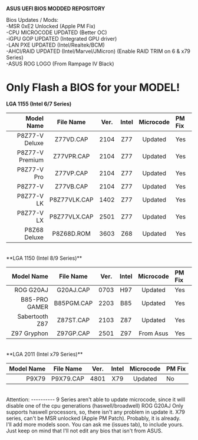 **ASUS UEFI BIOS MODDED REPOSITORY**

Bios Updates / Mods:<br />
-MSR 0xE2 Unlocked (Apple PM Fix)<br />
-CPU MICROCODE UPDATED (Better OC)<br />
-iGPU GOP UPDATED (Integrated GPU driver)<br />
-LAN PXE UPDATED (Intel/Realtek/BCM)<br />
-AHCI/RAID UPDATED (Intel/Marvel/JMicron) (Enable RAID TRIM on 6 & x79 Series)<br />
-ASUS ROG LOGO (From Rampage IV Black)<br />

Only Flash a BIOS for your MODEL!
==================================

**LGA 1155 (Intel 6/7 Series)**

Model Name     | File Name  | Ver. | Intel | Microcode | PM Fix
--------------:|:----------:|:----:|:-----:|:---------:|:-------
P8Z77-V Deluxe | Z77VD.CAP  | 2104 | Z77 | Updated | Yes
P8Z77-V Premium | Z77VPR.CAP  | 2104 | Z77 | Updated | Yes
P8Z77-V Pro | Z77VP.CAP  | 2104 | Z77 | Updated | Yes
P8Z77-V | Z77VB.CAP  | 2104 | Z77 | Updated | Yes
P8Z77-V LK | P8Z77VLK.CAP  | 1402 | Z77 | Updated | Yes
P8Z77-V LX | P8Z77VLX.CAP  | 2501 | Z77 | Updated | Yes
P8Z68 Deluxe | P8Z68D.ROM  | 3603 | Z68 | Updated | Yes

<br />
**LGA 1150 (Intel 8/9 Series)**

Model Name     | File Name  | Ver. | Intel | Microcode | PM Fix
--------------:|:----------:|:----:|:-----:|:---------:|:-------
ROG G20AJ | G20AJ.CAP  | 0703 | H97 | Updated | Yes
B85-PRO GAMER | B85PGM.CAP | 2203 | B85 | Updated | Yes  
Sabertooth Z87 | Z87ST.CAP  | 2103 | Z87 | Updated | Yes
Z97 Gryphon | Z97GP.CAP | 2501 | Z97 | From Asus | Yes  

<br />
**LGA 2011 (Intel x79 Series)**

Model Name     | File Name  | Ver. | Intel | Microcode | PM Fix
--------------:|:----------:|:----:|:-----:|:---------:|:-------
P9X79 | P9X79.CAP | 4801 | X79 | Updated | No

<br />
Attention:
---------- 
9 Series aren't able to update microcode, since it will disable one of the cpu generations (haswell/broadwell)
ROG G20AJ Only supports haswell processors, so, there isn't any problem in update it.
X79 series, can't be MSR unlocked (Apple PM Patch). Probably, it is already.
<br />
I'll add more models soon. You can ask me (issues tab), to include yours.<br />
Just keep on mind that I'll not edit any bios that isn't from ASUS.
